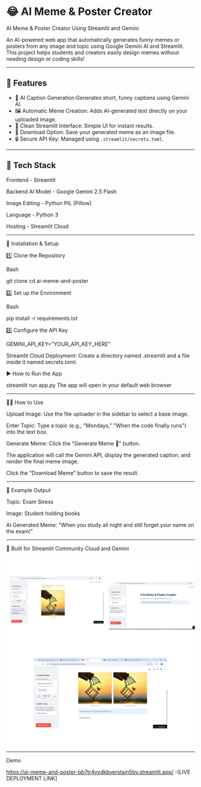 # 😂 AI Meme & Poster Creator

AI Meme & Poster Creator Using Streamlit and Gemini

An AI-powered web app that automatically generates  funny memes or posters from any image and topic using Google Gemini AI and Streamlit.  
This project helps students and creators easily design memes without needing design or coding skills!

---

## 🚀 Features
- 🧠 AI Caption Generation:Generates short, funny captions using Gemini AI.  
- 🖼️ Automatic Meme Creation: Adds AI-generated text directly on your uploaded image.  
- 🎨 Clean Streamlit Interface: Simple UI for instant results.  
- 💾 Download Option: Save your generated meme as an image file.  
- 🔒 Secure API Key: Managed using `.streamlit/secrets.toml`.

---

## 🧩 Tech Stack

Frontend - Streamlit 

Backend AI Model - Google Gemini 2.5 Flash

Image Editing - Python PIL (Pillow)

Language - Python 3

Hosting - Streamlit Cloud 

---

🚀 Installation & Setup

1️⃣  Clone the Repository
   
   Bash
   
   git clone <your-repo-url>
   cd ai-meme-and-poster

2️⃣ Set up the Environment

Bash

pip install -r requirements.txt

3️⃣ Configure the API Key

GEMINI_API_KEY="YOUR_API_KEY_HERE"

Streamlit Cloud Deployment: Create a directory named .streamlit and a file inside it named secrets.toml.

▶️ How to Run the App

streamlit run app.py
The app will open in your default web browser

---

👨‍💻 How to Use

Upload Image: Use the file uploader in the sidebar to select a base image.

Enter Topic: Type a topic (e.g., "Mondays," "When the code finally runs") into the text box.

Generate Meme: Click the "Generate Meme 🎨" button.

The application will call the Gemini API, display the generated caption, and render the final meme image.

Click the "Download Meme" button to save the result.

---

🧠 Example Output

Topic: Exam Stress

Image: Student holding books

AI Generated Meme:
"When you study all night and still forget your name on the exam!"

---

🔑 Built for Streamlit Community Cloud and Gemini

![image alt](https://github.com/VishnupriyaS19/AI-MEME-AND-POSTER/blob/2ad61f37b06acfa41195b5d0753705d07289744b/AIMEME%20AND%20POSTER.jpg)

---

Demo

https://ai-meme-and-poster-bb7tr4yydkbyerstain5bv.streamlit.app/ -[LIVE DEPLOYMENT LINK]


